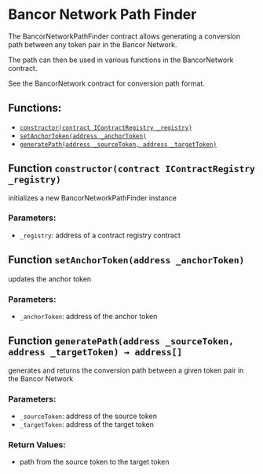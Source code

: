 # Bancor Network Path Finder

The BancorNetworkPathFinder contract allows generating a conversion path between any token pair in the Bancor Network.

The path can then be used in various functions in the BancorNetwork contract.

See the BancorNetwork contract for conversion path format.

## Functions:

* [`constructor(contract IContractRegistry _registry)`](./#BancorNetworkPathFinder-constructor-contract-IContractRegistry-)
* [`setAnchorToken(address _anchorToken)`](./#BancorNetworkPathFinder-setAnchorToken-address-)
* [`generatePath(address _sourceToken, address _targetToken)`](./#BancorNetworkPathFinder-generatePath-address-address-)

## Function `constructor(contract IContractRegistry _registry)` <a id="BancorNetworkPathFinder-constructor-contract-IContractRegistry-"></a>

initializes a new BancorNetworkPathFinder instance

### Parameters:

* `_registry`: address of a contract registry contract

## Function `setAnchorToken(address _anchorToken)` <a id="BancorNetworkPathFinder-setAnchorToken-address-"></a>

updates the anchor token

### Parameters:

* `_anchorToken`: address of the anchor token

## Function `generatePath(address _sourceToken, address _targetToken) → address[]` <a id="BancorNetworkPathFinder-generatePath-address-address-"></a>

generates and returns the conversion path between a given token pair in the Bancor Network

### Parameters:

* `_sourceToken`: address of the source token
* `_targetToken`: address of the target token

### Return Values:

* path from the source token to the target token

